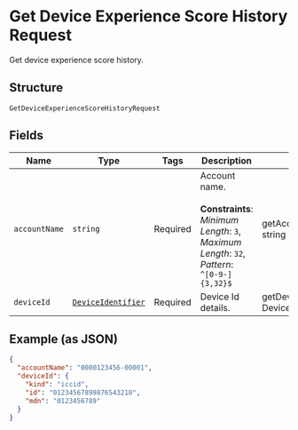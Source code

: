 
# Get Device Experience Score History Request

Get device experience score history.

## Structure

`GetDeviceExperienceScoreHistoryRequest`

## Fields

| Name | Type | Tags | Description | Getter | Setter |
|  --- | --- | --- | --- | --- | --- |
| `accountName` | `string` | Required | Account name.<br><br>**Constraints**: *Minimum Length*: `3`, *Maximum Length*: `32`, *Pattern*: `^[0-9-]{3,32}$` | getAccountName(): string | setAccountName(string accountName): void |
| `deviceId` | [`DeviceIdentifier`](../../doc/models/device-identifier.md) | Required | Device Id details. | getDeviceId(): DeviceIdentifier | setDeviceId(DeviceIdentifier deviceId): void |

## Example (as JSON)

```json
{
  "accountName": "0000123456-00001",
  "deviceId": {
    "kind": "iccid",
    "id": "01234567899876543210",
    "mdn": "0123456789"
  }
}
```

